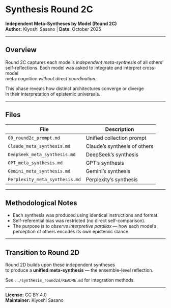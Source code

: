 # Synthesis Round 2C  
**Independent Meta-Syntheses by Model (Round 2C)**  
**Author:** Kiyoshi Sasano | **Date:** October 2025  

---

## Overview

Round 2C captures each model’s *independent meta-synthesis* of all others’  
self-reflections. Each model was asked to integrate and interpret cross-model  
meta-cognition *without direct coordination*.

This phase reveals how distinct architectures converge or diverge  
in their interpretation of epistemic universals.

---

## Files

| File | Description |
|------|--------------|
| `00_round2c_prompt.md` | Unified collection prompt |
| `Claude_meta_synthesis.md` | Claude’s synthesis of others |
| `DeepSeek_meta_synthesis.md` | DeepSeek’s synthesis |
| `GPT_meta_synthesis.md` | GPT’s synthesis |
| `Gemini_meta_synthesis.md` | Gemini’s synthesis |
| `Perplexity_meta_synthesis.md` | Perplexity’s synthesis |

---

## Methodological Notes

- Each synthesis was produced using identical instructions and format.  
- Self-referential bias was restricted (no direct self-comparison).  
- The purpose is to *observe interpretive parallax* — how each model’s  
  perception of others encodes its own epistemic stance.

---

## Transition to Round 2D

Round 2D builds upon these independent syntheses  
to produce a **unified meta-synthesis** — the ensemble-level reflection.  

See `../synthesis_round2d/README.md` for integration methods.

---

**License:** CC BY 4.0  
**Maintainer:** Kiyoshi Sasano  
